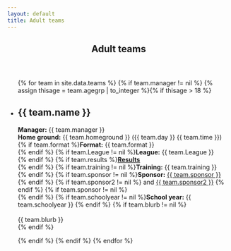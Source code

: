 ```yaml
---
layout: default
title: Adult teams
---
```


<article id="main">
    <header class="special container">
        <span class="icon fa-futbol-o"></span>
        <h2>Adult teams</h2>
    </header>
    <section class="wrapper style4 container">
        <ul class="posts">
          {% for team in site.data.teams %}
          {% if team.manager != nil %}
	  {% assign thisage = team.agegrp | to_integer %}{% if thisage > 18 %}
            <li class="wrapper style1">
              <h2>{{ team.name }}</h2>
<p><strong>Manager:</strong> {{ team.manager }} <br />
<strong>Home ground:</strong> {{ team.homeground }} ({{ team.day }} {{ team.time }}) <br />
{% if team.format %}<strong>Format:</strong> {{ team.format }} <br /> {% endif %}
{% if team.League != nil %}<strong>League:</strong> {{ team.League }} <br /> {% endif %}
{% if team.results %}<a href="{{ team.results }}"><strong>Results</strong></a><br /> {% endif %}
{% if team.training != nil %}<strong>Training:</strong> {{ team.training }} <br /> {% endif %}
{% if team.sponsor != nil %}<strong>Sponsor:</strong> <a href="{{ team.sponsorURL }}">{{ team.sponsor }}</a> {% endif %}
{% if team.sponsor2 != nil %} and <a href="{{ team.sponsorURL2 }}">{{ team.sponsor2 }}</a> {% endif %}
{% if team.sponsor != nil %}<br /> {% endif %}
{% if team.schoolyear != nil %}<strong>School year:</strong> {{ team.schoolyear }} {% endif %}
{% if team.blurb != nil %}<br /><br /> {{ team.blurb }} <br /> {% endif %}
</p>
            </li>
	  {% endif %}
	  {% endif %}
          {% endfor %}
        </ul>
    </section>
</article>

